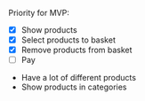 Priority for MVP:
- [x] Show products
- [x] Select products to basket
- [x] Remove products from basket
- [ ] Pay

- Have a lot of different products
- Show products in categories